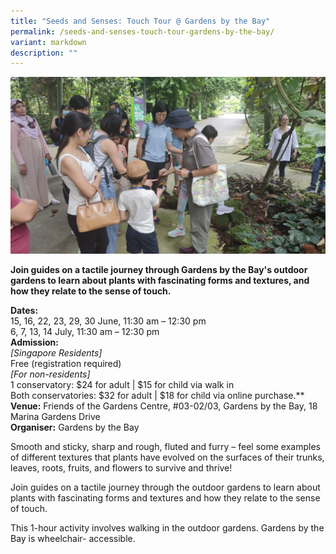 ```yaml
---
title: "Seeds and Senses: Touch Tour @ Gardens by the Bay"
permalink: /seeds-and-senses-touch-tour-gardens-by-the-bay/
variant: markdown
description: ""
---
```

![](/images/Tours/GBTB_seeds_senses_touch_tour.jpg)

**Join guides on a tactile journey through Gardens by the Bay's outdoor gardens to learn about plants with fascinating forms and textures, and how they relate to the sense of touch.**

**Dates:** <br>
15, 16, 22, 23, 29, 30 June, 11:30 am – 12:30 pm  
6, 7, 13, 14 July, 11:30 am – 12:30 pm<br>
**Admission:**<br>
*[Singapore Residents]* <br>
Free (registration required)<br>
*[For non-residents]*<br>
1 conservatory: $24 for adult | $15 for child via walk in<br>
Both conservatories: $32 for adult | $18 for child via online purchase.**<br>
**Venue:** Friends of the Gardens Centre, #03-02/03, Gardens by the Bay, 18 Marina Gardens Drive<br>
**Organiser:** Gardens by the Bay

Smooth and sticky, sharp and rough, fluted and furry – feel some examples of different textures that plants have evolved on the surfaces of their trunks, leaves, roots, fruits, and flowers to survive and thrive!&nbsp;

Join guides on a tactile journey through the outdoor gardens to learn about plants with fascinating forms and textures and how they relate to the sense of touch.

This 1-hour activity involves walking in the outdoor gardens. Gardens by the Bay is wheelchair- accessible.